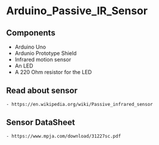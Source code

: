 # Arduino_Passive_IR_Sensor


 Components
 ----------
  - Arduino Uno
  - Ardunio Prototype Shield 
  - Infrared motion sensor
  - An LED
  - A 220 Ohm resistor for the LED
  
  Read about sensor 
  -----------------
  	- https://en.wikipedia.org/wiki/Passive_infrared_sensor
	
  Sensor DataSheet
  ---------
  	- https://www.mpja.com/download/31227sc.pdf
